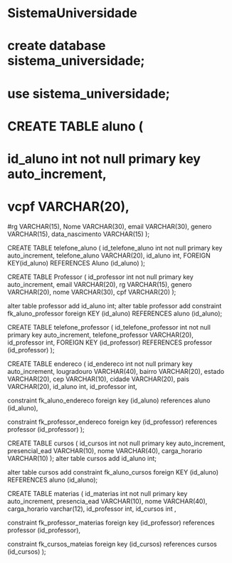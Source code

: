 # SistemaUniversidade

# create database sistema_universidade;
# use sistema_universidade;

# CREATE TABLE aluno (
# id_aluno int not null primary key auto_increment,
# vcpf VARCHAR(20),
#rg VARCHAR(15),
Nome VARCHAR(30),
email VARCHAR(30),
genero VARCHAR(15),
data_nascimento VARCHAR(15)
);

CREATE TABLE telefone_aluno (
id_telefone_aluno int not null primary key auto_increment,
telefone_aluno VARCHAR(20),
id_aluno int,
FOREIGN KEY(id_aluno) REFERENCES Aluno (id_aluno)
);

CREATE TABLE Professor (
id_professor int not null primary key auto_increment,
email VARCHAR(20),
rg VARCHAR(15),
genero VARCHAR(20),
nome VARCHAR(30),
cpf VARCHAR(20)
);

alter table professor add id_aluno int;
alter table professor add constraint fk_aluno_professor foreign KEY (id_aluno) REFERENCES aluno (id_aluno);


CREATE TABLE telefone_professor (
id_telefone_professor int not null primary key auto_increment,
telefone_professor VARCHAR(20),
id_professor int,
FOREIGN KEY (id_professor) REFERENCES professor (id_professor)
);

CREATE TABLE endereco (
id_endereco int not null primary key auto_increment,
lougradouro VARCHAR(40),
bairro VARCHAR(20),
estado VARCHAR(20),
cep VARCHAR(10),
cidade VARCHAR(20),
pais VARCHAR(20),
id_aluno int,
id_professor int,

constraint fk_aluno_endereco
     foreign key (id_aluno)
     references aluno (id_aluno),
     
 constraint fk_professor_endereco
     foreign key (id_professor)
     references professor (id_professor)
);

CREATE TABLE cursos (
id_cursos int not null primary key auto_increment,
presencial_ead VARCHAR(10),
nome VARCHAR(40),
carga_horario VARCHAR(10)
);
alter table cursos add id_aluno int;

alter table cursos add constraint fk_aluno_cursos foreign KEY (id_aluno) REFERENCES aluno (id_aluno);

CREATE TABLE materias (
id_materias int not null primary key auto_increment,
presencia_ead VARCHAR(10),
nome VARCHAR(40),
carga_horario varchar(12),
id_professor int,
id_cursos int ,

constraint fk_professor_materias
     foreign key (id_professor)
     references professor (id_professor),
     
  constraint fk_cursos_mateias
     foreign key (id_cursos)
     references cursos (id_cursos)
);
